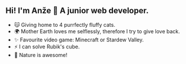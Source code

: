 ## Hi! I'm Anže 👋 A junior web developer.

- 😽 Giving home to 4 purrfectly fluffy cats.
- 🌍 Mother Earth loves me selflessly, therefore I try to give love back.
- ✨ Favourite video game: Minecraft or Stardew Valley.
- ⚡ I can solve Rubik's cube.
- 🌱 Nature is awesome!

<!--
**anzehvasti/anzehvasti** is a ✨ _special_ ✨ repository because its `README.md` (this file) appears on your GitHub profile.
-->
